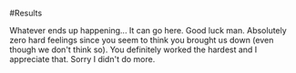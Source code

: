#Results

Whatever ends up happening... It can go here. Good luck man. Absolutely zero hard feelings since you seem to think you brought us down (even though we don't think so). You definitely worked the hardest and I appreciate that. Sorry I didn't do more.